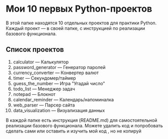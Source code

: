 # Мои 10 первых Python-проектов

В этой папке находятся 10 отдельных проектов для практики Python. Каждый проект — в своей папке, с инструкцией по реализации базового функционала.

## Список проектов

1. calculator — Калькулятор
2. password_generator — Генератор паролей
3. currency_converter — Конвертер валют
4. timer — Секундомер/таймер
5. guess_the_number — Игра "Угадай число"
6. todo_list — Менеджер задач
7. notepad — Блокнот
8. calendar_reminder — Календарь/напоминалка
9. web_parser — Парсер сайта
10. data_visualization — Визуализация данных

В каждой папке есть инструкция (README.md) для самостоятельной реализации базового функционала.
Можете удалить код и попробовать сделать сами или оставить и изучить мой код , но не копируй 
